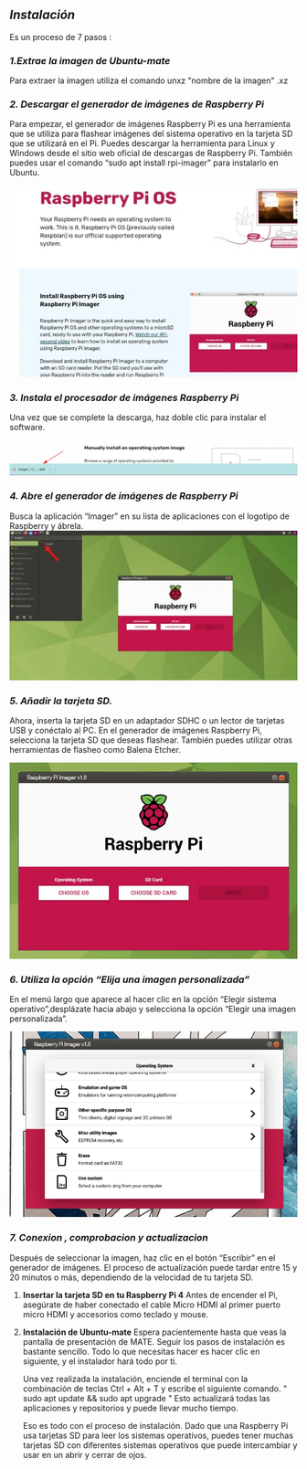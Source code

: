  ## *Instalación*
  Es un proceso de 7 pasos :
     
   ### *1.Extrae la imagen de Ubuntu-mate*
   Para extraer la imagen utiliza el comando unxz "nombre de la imagen" .xz
    
   ### *2. Descargar el generador de imágenes de Raspberry Pi*
   Para empezar, el generador de imágenes Raspberry Pi es una herramienta que se utiliza para flashear imágenes del sistema operativo en la tarjeta SD que se utilizará en
   el Pi. Puedes descargar la herramienta para Linux y Windows desde el sitio web oficial de descargas de Raspberry Pi. También puedes usar el comando “sudo apt install
   rpi-imager” para instalarlo en Ubuntu. 
   
   ![](https://github.com/papuinoook94/Proyectos/blob/main/IMAGENES/rasberry2.png)
 
 ### *3. Instala el procesador de imágenes Raspberry Pi*
   Una vez que se complete la descarga, haz doble clic para instalar el software.
   
   ![](https://github.com/papuinoook94/Proyectos/blob/main/IMAGENES/raspberry3.png)
   
   ### *4. Abre el generador de imágenes de Raspberry Pi*
   Busca la aplicación “Imager” en su lista de aplicaciones con el logotipo de Raspberry y 
   ábrela. 
   ![](https://github.com/papuinoook94/Proyectos/blob/main/IMAGENES/so.png.png)
  
  ### *5. Añadir la tarjeta SD.*
   Ahora, inserta la tarjeta SD en un adaptador SDHC o un lector de tarjetas USB y conéctalo al PC. En el generador de imágenes Raspberry Pi, selecciona la tarjeta SD que
   deseas flashear. También puedes utilizar otras herramientas de flasheo como Balena Etcher.
   
   ![](https://github.com/papuinoook94/Proyectos/blob/main/IMAGENES/Raspberry0.png)
   
   ### *6. Utiliza la opción “Elija una imagen personalizada”*
   En el menú largo que aparece al hacer clic en la opción “Elegir sistema operativo”,desplázate hacia abajo y selecciona la opción “Elegir una imagen personalizada”.
  
  ![](https://github.com/papuinoook94/Proyectos/blob/main/IMAGENES/raspberry1.png)
  
  ### *7. Conexion , comprobacion y actualizacion*
   Después de seleccionar la imagen, haz clic en el botón “Escribir” en el generador de imágenes. El proceso de actualización puede tardar entre 15 y 20 minutos o más, 
   dependiendo de la velocidad de tu tarjeta SD.

   1.  **Insertar la tarjeta SD en tu Raspberry Pi 4**
       Antes de encender el Pi, asegúrate de haber conectado el cable Micro HDMI al primer puerto micro HDMI y accesorios como teclado y mouse.

   2.  **Instalación de Ubuntu-mate**
       Espera pacientemente hasta que veas la pantalla de presentación de MATE. Seguir los pasos de instalación es bastante sencillo. Todo lo que necesitas hacer es hacer              clic en siguiente, y el instalador hará todo por ti.
              
       Una vez realizada la instalación, enciende el terminal con la combinación de teclas Ctrl + Alt + T y escribe el siguiente comando.
       " sudo apt update && sudo apt upgrade "
       Esto actualizará todas las aplicaciones y repositorios y puede llevar mucho tiempo.

       Eso es todo con el proceso de instalación. Dado que una Raspberry Pi usa tarjetas SD para leer los sistemas operativos, puedes tener muchas tarjetas SD con                       diferentes sistemas operativos que puede intercambiar y usar en un abrir y cerrar de ojos.

